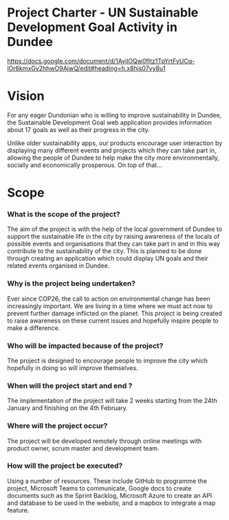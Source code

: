 # Project Charter - UN Sustainable Development Goal Activity in Dundee
https://docs.google.com/document/d/1AyjlOQw0fItz1TpYrtFvUCq-lOr6kmxGv2hhwO9AjwQ/edit#heading=h.x8hjs07vy8u1
# Vision 
For any eager Dundonian who is willing to improve sustainability in Dundee, the Sustainable Development Goal web application provides information about 17 goals as well as their progress in the city.

Unlike older sustainability apps, our products encourage user interaction by displaying many different events and projects which they can take part in, allowing the people of Dundee to help make the city more environmentally, socially and economically prosperous. On top of that…
# Scope
### What is the scope of the project? 
The aim of the project is with the help of the local government of Dundee to support the sustainable life in the city by raising awareness of the locals of possible events and organisations that they can take part in and in this way contribute to the sustainability of the city. This is planned to be done through creating an application which could display UN goals and their related events organised in Dundee.
### Why is the project being undertaken? 
Ever since COP26, the call to action on environmental change has been increasingly important. We are living in a time where we must act now to prevent further damage inflicted on the planet. This project is being created to raise awareness on these current issues and hopefully inspire people to make a difference.
### Who will be impacted because of the project? 
The project is designed to encourage people to improve the city which hopefully in doing so will improve themselves.
### When will the project start and end ?
The implementation of the project will take 2 weeks starting from the 24th January and finishing on the 4th February.
### Where will the project occur? 
The project will be developed remotely through online meetings with product owner, scrum master and development team.
### How will the project be executed?
Using a number of resources. These include GitHub to programme the project, Microsoft Teams to communicate, Google docs to create documents such as the Sprint Backlog, Microsoft Azure to create an API and database to be used in the website, and a mapbox to integrate a map feature. 


